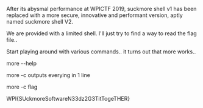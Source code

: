 After its abysmal performance at WPICTF 2019, suckmore shell v1 has been replaced with a more secure, innovative and performant version, aptly named suckmore shell V2.


We are provided with a limited shell.   I'll just try to find a way to read the flag file..  


Start playing around with various commands.. 
it turns out that more works.. 


more --help


more -c outputs everying in 1 line


more -c flag


WPI{SUckmoreSoftwareN33dz2G3TitTogeTHER}
